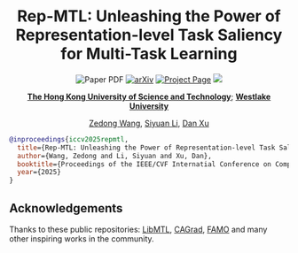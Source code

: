 <div align="center">
<h1>Rep-MTL: Unleashing the Power of Representation-level Task Saliency for Multi-Task Learning</h1>

<a target="_blank" rel="noopener noreferrer">
  <img src="https://img.shields.io/badge/Paper-RepMTL" alt="Paper PDF">
</a>
<a href="https://arxiv.org/abs/2503.11651"><img src="https://img.shields.io/badge/arXiv-2503.11651-b31b1b" alt="arXiv"></a>
<a href="https://vgg-t.github.io/"><img src="https://img.shields.io/badge/Project_Page-green" alt="Project Page"></a>
<a href='https://huggingface.co/spaces/facebook/vggt'><img src='https://img.shields.io/badge/%F0%9F%A4%97%20Hugging%20Face-Demo-blue'></a>


**[The Hong Kong University of Science and Technology](https://www.robots.ox.ac.uk/~vgg/)**; **[Westlake University](https://ai.facebook.com/research/)**


[Zedong Wang](https://jacky1128.github.io), [Siyuan Li](https://lupin1998.github.io), [Dan Xu](https://www.danxurgb.net)
</div>

```bibtex
@inproceedings{iccv2025repmtl,
  title={Rep-MTL: Unleashing the Power of Representation-level Task Saliency for Multi-Task Learning},
  author={Wang, Zedong and Li, Siyuan and Xu, Dan},
  booktitle={Proceedings of the IEEE/CVF Internatial Conference on Computer Vision},
  year={2025}
}
```

## Acknowledgements

Thanks to these public repositories: [LibMTL](https://github.com/facebookresearch/PoseDiffusion), [CAGrad](https://github.com/Cranial-XIX/CAGrad), [FAMO](https://github.com/Cranial-XIX/FAMO) and many other inspiring works in the community.